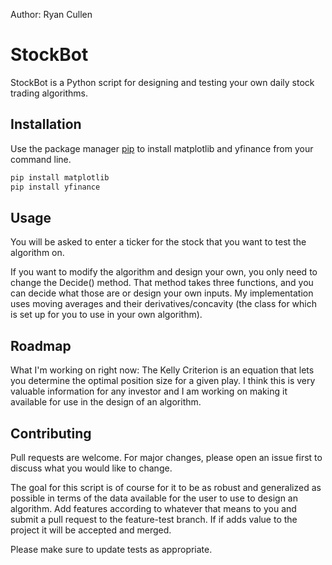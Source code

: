 Author: Ryan Cullen

# StockBot

StockBot is a Python script for designing and testing your own daily stock trading algorithms.

## Installation

Use the package manager [pip](https://pip.pypa.io/en/stable/) to install matplotlib and yfinance from your command line.

```bash
pip install matplotlib
pip install yfinance
```

## Usage
You will be asked to enter a ticker for the stock that you want to test the algorithm on.

If you want to modify the algorithm and design your own, you only need to change the Decide() method. That method takes three functions, and you can decide what those are or design your own inputs. My implementation uses moving averages and their derivatives/concavity (the class for which is set up for you to use in your own algorithm).

## Roadmap

What I'm working on right now: The Kelly Criterion is an equation that lets you determine the optimal position size for a given play. I think this is very valuable information for any investor and I am working on making it available for use in the design of an algorithm.

## Contributing
Pull requests are welcome. For major changes, please open an issue first to discuss what you would like to change.

The goal for this script is of course for it to be as robust and generalized as possible in terms of the data available for the user to use to design an algorithm. Add features according to whatever that means to you and submit a pull request to the feature-test branch. If if adds value to the project it will be accepted and merged. 

Please make sure to update tests as appropriate.



